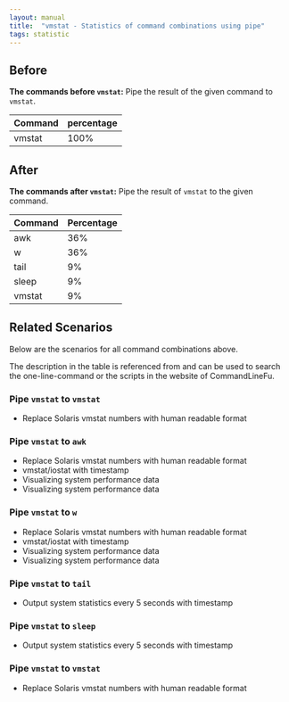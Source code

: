 ```yaml
---
layout: manual
title:  "vmstat - Statistics of command combinations using pipe"
tags: statistic
---
```


## Before

__The commands before `vmstat`:__ Pipe the result of the given command to `vmstat`.

| Command | percentage |
|--------|--------|
| vmstat | 100% |



## After

__The commands after `vmstat`:__ Pipe the result of `vmstat` to the given command.

| Command | Percentage | 
|-------|--------|
| awk | 36% |
| w | 36% |
| tail | 9% |
| sleep | 9% |
| vmstat | 9% |



## Related Scenarios

Below are the scenarios for all command combinations above.

The description in the table is referenced from and can be used to search the one-line-command or the scripts in the website of CommandLineFu.


### Pipe `vmstat` to `vmstat`

- Replace Solaris vmstat numbers with human readable format

            


### Pipe `vmstat` to `awk`

- Replace Solaris vmstat numbers with human readable format
- vmstat/iostat with timestamp
- Visualizing system performance data
- Visualizing system performance data

            
### Pipe `vmstat` to `w`

- Replace Solaris vmstat numbers with human readable format
- vmstat/iostat with timestamp
- Visualizing system performance data
- Visualizing system performance data

            
### Pipe `vmstat` to `tail`

- Output system statistics every 5 seconds with timestamp

            
### Pipe `vmstat` to `sleep`

- Output system statistics every 5 seconds with timestamp

            
### Pipe `vmstat` to `vmstat`

- Replace Solaris vmstat numbers with human readable format

            

